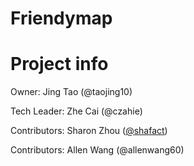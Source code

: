 # Friendymap

# Project info

Owner: Jing Tao (@taojing10)

Tech Leader: Zhe Cai (@czahie)

Contributors: Sharon Zhou ([@shafact](https://github.com/Shafact))

Contributors: Allen Wang (@allenwang60)
